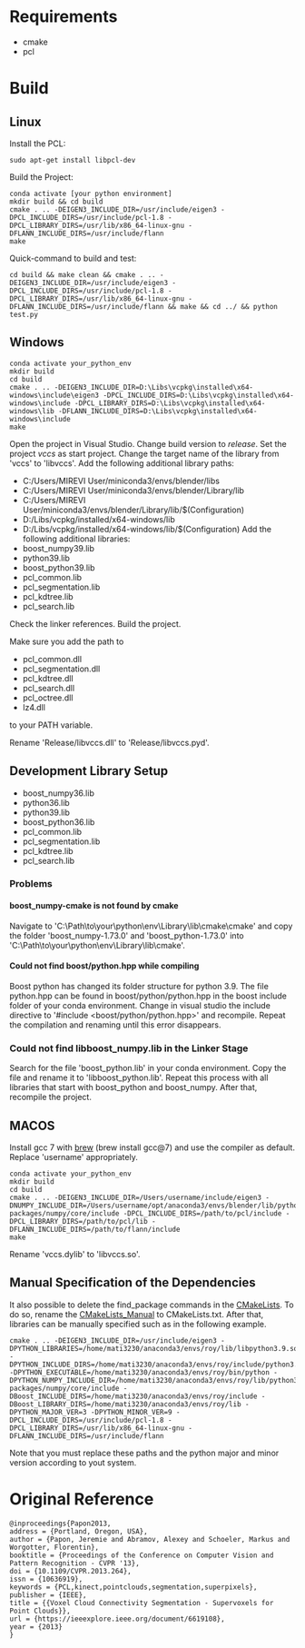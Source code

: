 # Requirements

* cmake
* pcl

# Build

## Linux

Install the PCL: 

```
sudo apt-get install libpcl-dev
```

Build the Project: 

```
conda activate [your python environment]
mkdir build && cd build
cmake . .. -DEIGEN3_INCLUDE_DIR=/usr/include/eigen3 -DPCL_INCLUDE_DIRS=/usr/include/pcl-1.8 -DPCL_LIBRARY_DIRS=/usr/lib/x86_64-linux-gnu -DFLANN_INCLUDE_DIRS=/usr/include/flann
make
```

Quick-command to build and test:

```
cd build && make clean && cmake . .. -DEIGEN3_INCLUDE_DIR=/usr/include/eigen3 -DPCL_INCLUDE_DIRS=/usr/include/pcl-1.8 -DPCL_LIBRARY_DIRS=/usr/lib/x86_64-linux-gnu -DFLANN_INCLUDE_DIRS=/usr/include/flann && make && cd ../ && python test.py
```

## Windows

```
conda activate your_python_env
mkdir build 
cd build
cmake . .. -DEIGEN3_INCLUDE_DIR=D:\Libs\vcpkg\installed\x64-windows\include\eigen3 -DPCL_INCLUDE_DIRS=D:\Libs\vcpkg\installed\x64-windows\include -DPCL_LIBRARY_DIRS=D:\Libs\vcpkg\installed\x64-windows\lib -DFLANN_INCLUDE_DIRS=D:\Libs\vcpkg\installed\x64-windows\include
make
```

Open the project in Visual Studio. Change build version to *release*. Set the project *vccs* as start project. Change the target name of the library from 'vccs' to 'libvccs'. Add the following additional library paths: 
* C:/Users/MIREVI User/miniconda3/envs/blender/libs
* C:/Users/MIREVI User/miniconda3/envs/blender/Library/lib
* C:/Users/MIREVI User/miniconda3/envs/blender/Library/lib/$(Configuration)
* D:/Libs/vcpkg/installed/x64-windows/lib
* D:/Libs/vcpkg/installed/x64-windows/lib/$(Configuration)
Add the following additional libraries: 
* boost_numpy39.lib
* python39.lib
* boost_python39.lib
* pcl_common.lib
* pcl_segmentation.lib
* pcl_kdtree.lib
* pcl_search.lib

Check the linker references. Build the project.   

Make sure you add the path to 

* pcl_common.dll
* pcl_segmentation.dll
* pcl_kdtree.dll
* pcl_search.dll
* pcl_octree.dll
* lz4.dll

to your PATH variable.

Rename 'Release/libvccs.dll' to 'Release/libvccs.pyd'.

## Development Library Setup

* boost_numpy36.lib
* python36.lib
* python39.lib
* boost_python36.lib
* pcl_common.lib
* pcl_segmentation.lib
* pcl_kdtree.lib
* pcl_search.lib

### Problems

#### boost_numpy-cmake is not found by cmake

Navigate to 'C:\Path\to\your\python\env\Library\lib\cmake\cmake' and copy the folder 'boost_numpy-1.73.0' and 'boost_python-1.73.0' into 'C:\Path\to\your\python\env\Library\lib\cmake'.

#### Could not find boost/python.hpp while compiling

Boost python has changed its folder structure for python 3.9. The file python.hpp can be found in boost/python/python.hpp in the boost include folder of your conda environment. Change in visual studio the include directive to '#include <boost/python/python.hpp>' and recompile. Repeat the compilation and renaming until this error disappears. 

### Could not find libboost_numpy.lib in the Linker Stage

Search for the file 'boost_python.lib' in your conda environment. Copy the file and rename it to 'libboost_python.lib'. Repeat this process with all libraries that start with boost_python and boost_numpy. After that, recompile the project. 

## MACOS

Install gcc 7 with [brew](https://brew.sh/) (brew install gcc@7) and use the compiler as default. Replace 'username' appropriately. 

```
conda activate your_python_env
mkdir build 
cd build
cmake . .. -DEIGEN3_INCLUDE_DIR=/Users/username/include/eigen3 -DNUMPY_INCLUDE_DIR=/Users/username/opt/anaconda3/envs/blender/lib/python3.8/site-packages/numpy/core/include -DPCL_INCLUDE_DIRS=/path/to/pcl/include -DPCL_LIBRARY_DIRS=/path/to/pcl/lib -DFLANN_INCLUDE_DIRS=/path/to/flann/include
make
```

Rename 'vccs.dylib' to 'libvccs.so'.

## Manual Specification of the Dependencies

It also possible to delete the find_package commands in the [CMakeLists](./CMakeLists.txt). To do so, rename the [CMakeLists_Manual](./CMakeLists_Manual.txt) to CMakeLists.txt. After that, libraries can be manually specified such as in the following example.
```
cmake . .. -DEIGEN3_INCLUDE_DIR=/usr/include/eigen3 -DPYTHON_LIBRARIES=/home/mati3230/anaconda3/envs/roy/lib/libpython3.9.so -DPYTHON_INCLUDE_DIRS=/home/mati3230/anaconda3/envs/roy/include/python3.9 -DPYTHON_EXECUTABLE=/home/mati3230/anaconda3/envs/roy/bin/python -DPYTHON_NUMPY_INCLUDE_DIR=/home/mati3230/anaconda3/envs/roy/lib/python3.9/site-packages/numpy/core/include -DBoost_INCLUDE_DIRS=/home/mati3230/anaconda3/envs/roy/include -DBoost_LIBRARY_DIRS=/home/mati3230/anaconda3/envs/roy/lib -DPYTHON_MAJOR_VER=3 -DPYTHON_MINOR_VER=9 -DPCL_INCLUDE_DIRS=/usr/include/pcl-1.8 -DPCL_LIBRARY_DIRS=/usr/lib/x86_64-linux-gnu -DFLANN_INCLUDE_DIRS=/usr/include/flann
```
Note that you must replace these paths and the python major and minor version according to yout system. 

# Original Reference

```
@inproceedings{Papon2013,
address = {Portland, Oregon, USA},
author = {Papon, Jeremie and Abramov, Alexey and Schoeler, Markus and Worgotter, Florentin},
booktitle = {Proceedings of the Conference on Computer Vision and Pattern Recognition - CVPR '13},
doi = {10.1109/CVPR.2013.264},
issn = {10636919},
keywords = {PCL,kinect,pointclouds,segmentation,superpixels},
publisher = {IEEE},
title = {{Voxel Cloud Connectivity Segmentation - Supervoxels for Point Clouds}},
url = {https://ieeexplore.ieee.org/document/6619108},
year = {2013}
}
```